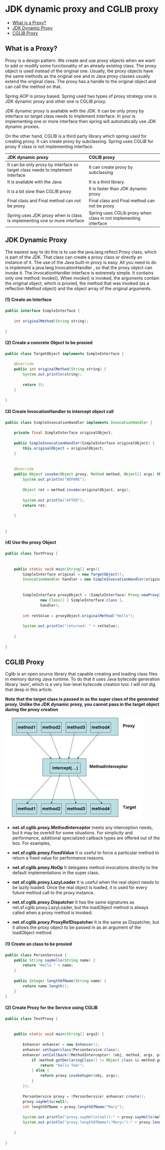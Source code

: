#  JDK dynamic proxy and CGLIB proxy


- [What is a Proxy?](#proxy) 
- [JDK Dynamic Proxy](#jdk_proxy)
- [CGLIB Proxy](#gclib_proxy)


## <a name='proxy'> What is a Proxy? </a>



Proxy is a design pattern. We create and use proxy objects when we want to add or modify some functionality of an already existing class. The proxy object is used instead of the original one. Usually, the proxy objects have the same methods as the original one and in Java proxy classes usually extend the original class. The proxy has a handle to the original object and can call the method on that.

Spring AOP is proxy based. Spring used two types of proxy strategy one is JDK dynamic proxy and other one is CGLIB proxy.

JDK dynamic proxy is available with the JDK. It can be only proxy by interface so target class needs to implement interface. In your is implementing one or more interface then spring will automatically use JDK dynamic proxies.

On the other hand, CGLIB is a third party library which spring used for creating proxy. It can create proxy by subclassing. Spring uses CGLIB for proxy if class is not implementing interface.


| JDK dynamic proxy       |    CGLIB proxy            |
| :---         |    :----                    |
| It can be only proxy by interface so target class needs to implement interface     | It can create proxy by subclassing  |
| It is available with the Java     | It is a third  library. |
| It is a bit slow than CGLIB proxy     |  It is faster than JDK dynamic proxy |
| Final class and Final method can not be proxy     |  Final class and Final method can not be proxy |
| Spring uses JDK proxy when is class is implementing one or more interface    |  Spring uses CGLib proxy when class in not implementing interface |


## <a name='jdk_proxy'> JDK Dynamic Proxy </a>


The easiest way to do this is to use the java.lang.reflect.Proxy class, which is part of the JDK. That class can create a proxy class or directly an instance of it. The use of the Java built-in proxy is easy. All you need to do is implement a java.lang.InvocationHandler , so that the proxy object can invoke it. The InvocationHandler interface is extremely simple. It contains only one method: invoke(). When invoke() is invoked, the arguments contain the original object, which is proxied, the method that was invoked (as a reflection Method object) and the object array of the original arguments. 

#### (1) Create an Interface

```java
public interface SimpleInterface {

    int originalMethod(String string);

}
```

#### (2) Create a concrete Object to be proxied

```java
public class TargetObject implements SimpleInterface {

    @Override
    public int originalMethod(String string) {
        System.out.println(string);

        return 55;
    }

}
```


#### (3) Create InvocationHandler to intercept object call

```java
public class SimpleInvocationHandler implements InvocationHandler {

    private final SimpleInterface originalObject;

    public SimpleInvocationHandler(SimpleInterface originalObject) {
        this.originalObject = originalObject;
    }


    @Override
    public Object invoke(Object proxy, Method method, Object[] args) throws Throwable {
        System.out.println("BEFORE");

        Object ret = method.invoke(originalObject, args);

        System.out.println("AFTER");
        return ret;

    }


}
```


#### (4) Use the proxy Object

```java
public class TestProxy {


    public static void main(String[] args){
        SimpleInterface original = new TargetObject();
        InvocationHandler handler = new SimpleInvocationHandler(original);


        SimpleInterface proxyObject = (SimpleInterface) Proxy.newProxyInstance(SimpleInterface.class.getClassLoader(),
                new Class[] { SimpleInterface.class },
                handler);

        int retValue = proxyObject.originalMethod("Hello");

        System.out.println("returned: " + retValue);

    }

}
```


## <a name='gclib_proxy'> CGLIB Proxy</a>

Cglib is an open source library that capable creating and loading class files in memory during Java runtime. To do that it uses Java bytecode generation library ‘asm’, which is a very low-level bytecode creation tool. I will not dig that deep in this article.


**Note that the target class is passed in as the super class of the generated proxy. Unlike the JDK dynamic proxy, you cannot pass in the target object during the proxy creation**

![CGLIB Method Interceptor](./CGLIB_Method_Interceptor.png)

- **net.sf.cglib.proxy.MethodInterceptor** 
meets any interception needs, but it may be overkill for some situations. For simplicity and performance, additional specialized callback types are offered out of the box. For examples,

- **net.sf.cglib.proxy.FixedValue**
It is useful to force a particular method to return a fixed value for performance reasons.

- **net.sf.cglib.proxy.NoOp**
It delegates method invocations directly to the default implementations in the super class.

- **net.sf.cglib.proxy.LazyLoader**
It is useful when the real object needs to be lazily loaded. Once the real object is loaded, it is used for every future method call to the proxy instance.

- **net.sf.cglib.proxy.Dispatcher**
It has the same signatures as net.sf.cglib.proxy.LazyLoader, but the loadObject method is always called when a proxy method is invoked.

- **net.sf.cglib.proxy.ProxyRefDispatcher**
It is the same as Dispatcher, but it allows the proxy object to be passed in as an argument of the loadObject method.


#### (1) Create an class to be proxied

```java
public class PersonService {
    public String sayHello(String name) {
        return "Hello " + name;
    }

    public Integer lengthOfName(String name) {
        return name.length();
    }
}
```


#### (2) Create Proxy for the Service using CGLIB

```java
public class TestProxy {


    public static void main(String[] args2) {

        Enhancer enhancer = new Enhancer();
        enhancer.setSuperclass(PersonService.class);
        enhancer.setCallback((MethodInterceptor) (obj, method, args, proxy) -> {
            if (method.getDeclaringClass() != Object.class && method.getReturnType() == String.class) {
                return "Hello Tom!";
            } else {
                return proxy.invokeSuper(obj, args);
            }
        });

        PersonService proxy = (PersonService) enhancer.create();
        proxy.sayHello(null);
        int lengthOfName = proxy.lengthOfName("Mary");

        System.out.println("proxy.sayHello(null):" + proxy.sayHello(null));
        System.out.println("proxy.lengthOfName(\"Mary\"):" + proxy.lengthOfName("Mary"));
        
    }

}
```